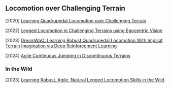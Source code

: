 ## Locomotion over Challenging Terrain

[2020] [Learning Quadrupedal Locomotion over Challenging Terrain](https://arxiv.org/abs/2010.11251)

[2022] [Legged Locomotion in Challenging Terrains using Egocentric Vision](https://arxiv.org/abs/2211.07638)

[2023] [DreamWaQ: Learning Robust Quadrupedal Locomotion With Implicit Terrain Imagination via Deep Reinforcement Learning](https://arxiv.org/abs/2301.10602)

[2024] [Agile Continuous Jumping in Discontinuous Terrains](https://arxiv.org/abs/2409.10923)



### In the Wild

[2023] [Learning Robust, Agile, Natural Legged Locomotion Skills in the Wild](https://arxiv.org/abs/2304.10888)